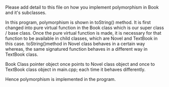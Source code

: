 Please add detail to this file on how you implement polymorphism in Book and it's subclasses.

In this program, polymorphism is shown in toString() method. It is first changed into pure virtual function in the Book class which is our super class / base class. Once the pure virtual function is made, it is necessary for that function to be available in child classes, which are Novel and TextBook in this case. toString()method in Novel class behaves in a certain way whereas, the same signatured function behaves in a different way in TextBook class.

Book Class pointer object once points to Novel class object and once to TextBook class object in main.cpp; each time it behaves differently.

Hence polymorphism is implemented in the program.

